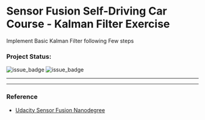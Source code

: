 # Sensor Fusion Self-Driving Car Course - Kalman Filter Exercise

Implement Basic Kalman Filter following Few steps

### Project Status:

![issue_badge](https://img.shields.io/badge/build-Passing-green) ![issue_badge](https://img.shields.io/badge/UdacityRubric-Passing-green)

---



---

### Reference

* [Udacity Sensor Fusion Nanodegree](https://www.udacity.com/course/sensor-fusion-engineer-nanodegree--nd313)
